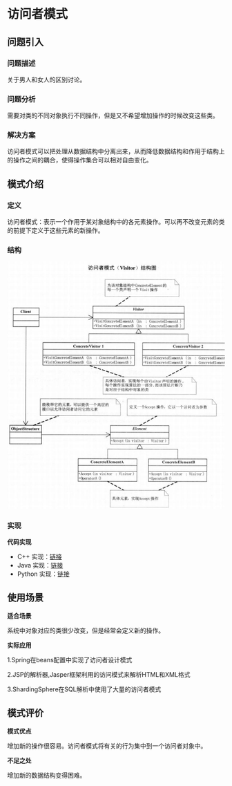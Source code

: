 # 访问者模式

## 问题引入

### 问题描述

关于男人和女人的区别讨论。

### 问题分析

需要对类的不同对象执行不同操作，但是又不希望增加操作的时候改变这些类。

### 解决方案

访问者模式可以把处理从数据结构中分离出来，从而降低数据结构和作用于结构上的操作之间的耦合，使得操作集合可以相对自由变化。

## 模式介绍

### **定义**

访问者模式：表示一个作用于某对象结构中的各元素操作。可以再不改变元素的类的前提下定义于这些元素的新操作。

### **结构**

![image-20221017164911912](img/visitor/visitor.JPG)

### 实现

**代码实现**

- C++ 实现：[链接](https://github.com/datawhalechina/sweetalk-design-pattern/src/design_patterns/cpp/visitor)
- Java 实现：[链接](https://github.com/datawhalechina/sweetalk-design-pattern/src/design_patterns/java/visitor)
- Python 实现：[链接](https://github.com/datawhalechina/sweetalk-design-pattern/src/design_patterns/python/visitor)

## 使用场景

**适合场景**

系统中对象对应的类很少改变，但是经常会定义新的操作。

**实际应用**

1.Spring在beans配置中实现了访问者设计模式

2.JSP的解析器,Jasper框架利用的访问模式来解析HTML和XML格式

3.ShardingSphere在SQL解析中使用了大量的访问者模式

## 模式评价

**模式优点**

增加新的操作很容易。访问者模式将有关的行为集中到一个访问者对象中。

**不足之处**

增加新的数据结构变得困难。